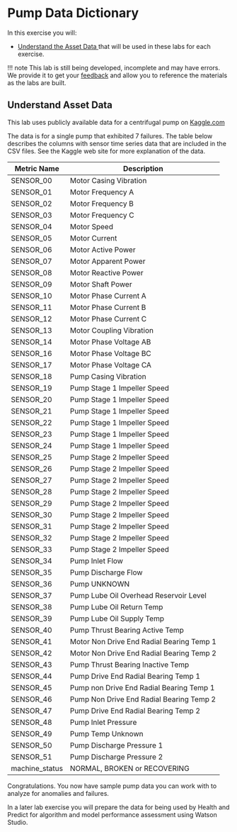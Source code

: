# Pump Data Dictionary

In this exercise you will:

- [Understand the Asset Data ](data_dictionary) that will be used in these labs for each exercise.

!!! note
    This lab is still being developed, incomplete and may have errors.  We provide it to get your [feedback](https://github.com/IBM/monitor-hands-on-lab/issues/new) and allow you to reference the materials as the labs are built.


## Understand Asset Data
<a name="data_dictionary"></a>

This lab uses publicly available data for a centrifugal pump on [Kaggle.com](https://www.kaggle.com/datasets/nphantawee/pump-sensor-data/discussion/131429?resource=download)

The data is for a single pump that exhibited 7 failures.   The table below describes the columns with sensor time series data that are included in the CSV files. See the Kaggle web site for more explanation of the data.

| Metric Name    | Description                               |
|----------------|-------------------------------------------|
| SENSOR_00      | Motor Casing Vibration                    |
| SENSOR_01      | Motor Frequency A                         |
| SENSOR_02      | Motor Frequency B                         |
| SENSOR_03      | Motor Frequency C                         |
| SENSOR_04      | Motor Speed                               |
| SENSOR_05      | Motor Current                             |
| SENSOR_06      | Motor Active Power                        |
| SENSOR_07      | Motor Apparent Power                      |
| SENSOR_08      | Motor Reactive Power                      |
| SENSOR_09      | Motor Shaft Power                         |
| SENSOR_10      | Motor Phase Current A                     |
| SENSOR_11      | Motor Phase Current B                     |
| SENSOR_12      | Motor Phase Current C                     |
| SENSOR_13      | Motor Coupling Vibration                  |
| SENSOR_14      | Motor Phase Voltage AB                    |
| SENSOR_16      | Motor Phase Voltage BC                    |
| SENSOR_17      | Motor Phase Voltage CA                    |
| SENSOR_18      | Pump Casing Vibration                     |
| SENSOR_19      | Pump Stage 1 Impeller Speed               |
| SENSOR_20      | Pump Stage 1 Impeller Speed               |
| SENSOR_21      | Pump Stage 1 Impeller Speed               |
| SENSOR_22      | Pump Stage 1 Impeller Speed               |
| SENSOR_23      | Pump Stage 1 Impeller Speed               |
| SENSOR_24      | Pump Stage 1 Impeller Speed               |
| SENSOR_25      | Pump Stage 2 Impeller Speed               |
| SENSOR_26      | Pump Stage 2 Impeller Speed               |
| SENSOR_27      | Pump Stage 2 Impeller Speed               |
| SENSOR_28      | Pump Stage 2 Impeller Speed               |
| SENSOR_29      | Pump Stage 2 Impeller Speed               |
| SENSOR_30      | Pump Stage 2 Impeller Speed               |
| SENSOR_31      | Pump Stage 2 Impeller Speed               |
| SENSOR_32      | Pump Stage 2 Impeller Speed               |
| SENSOR_33      | Pump Stage 2 Impeller Speed               |
| SENSOR_34      | Pump Inlet Flow                           |
| SENSOR_35      | Pump Discharge Flow                       |
| SENSOR_36      | Pump UNKNOWN                              |
| SENSOR_37      | Pump Lube Oil Overhead Reservoir Level    |
| SENSOR_38      | Pump Lube Oil Return Temp                 |
| SENSOR_39      | Pump Lube Oil Supply Temp                 |
| SENSOR_40      | Pump Thrust Bearing Active Temp           |
| SENSOR_41      | Motor Non Drive End Radial Bearing Temp 1 |
| SENSOR_42      | Motor Non Drive End Radial Bearing Temp 2 |
| SENSOR_43      | Pump Thrust Bearing Inactive Temp         |
| SENSOR_44      | Pump Drive End Radial Bearing Temp 1      |
| SENSOR_45      | Pump non Drive End Radial Bearing Temp 1  |
| SENSOR_46      | Pump Non Drive End Radial Bearing Temp 2  |
| SENSOR_47      | Pump Drive End Radial Bearing Temp 2      |
| SENSOR_48      | Pump Inlet Pressure                       |
| SENSOR_49      | Pump Temp Unknown                         |
| SENSOR_50      | Pump Discharge Pressure 1                 |
| SENSOR_51      | Pump Discharge Pressure 2                 |
| machine_status | NORMAL, BROKEN or RECOVERING              |


Congratulations.  You now have sample pump data you can work with to analyze for anomalies and failures.

In a later lab exercise you will prepare the data for being used by Health and Predict for algorithm and model performance assessment using Watson Studio.


